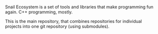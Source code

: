 Snail Ecosystem is a set of tools and libraries that make programming fun again. C++ programming, mostly.

This is the main repository, that combines repositories for individual projects into one git repository (using submodules).